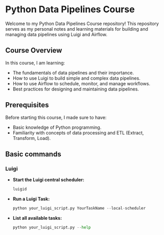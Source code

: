 # Python Data Pipelines Course

Welcome to my Python Data Pipelines Course repository! This repository serves as my personal notes and learning materials for building and managing data pipelines using Luigi and Airflow.

## Course Overview

In this course, I am learning:
- The fundamentals of data pipelines and their importance.
- How to use Luigi to build simple and complex data pipelines.
- How to use Airflow to schedule, monitor, and manage workflows.
- Best practices for designing and maintaining data pipelines.

## Prerequisites

Before starting this course, I made sure to have:
- Basic knowledge of Python programming.
- Familiarity with concepts of data processing and ETL (Extract, Transform, Load).

## Basic commands
### Luigi
- **Start the Luigi central scheduler:**
  ```sh
  luigid
- **Run a Luigi Task:**
    ```py 
    python your_luigi_script.py YourTaskName --local-scheduler
- **List all available tasks:**
    ```py 
    python your_luigi_script.py --help
